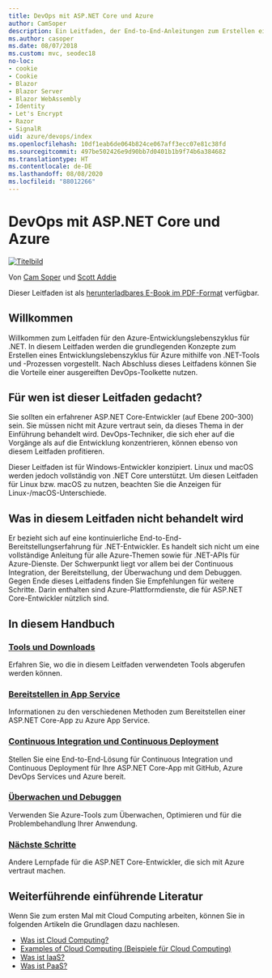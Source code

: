 ```yaml
---
title: DevOps mit ASP.NET Core und Azure
author: CamSoper
description: Ein Leitfaden, der End-to-End-Anleitungen zum Erstellen einer DevOps-Pipeline für eine in Azure gehostete ASP.NET Core-App bereitstellt.
ms.author: casoper
ms.date: 08/07/2018
ms.custom: mvc, seodec18
no-loc:
- cookie
- Cookie
- Blazor
- Blazor Server
- Blazor WebAssembly
- Identity
- Let's Encrypt
- Razor
- SignalR
uid: azure/devops/index
ms.openlocfilehash: 10df1eab6de064b824ce067aff3ecc07e81c38fd
ms.sourcegitcommit: 497be502426e9d90bb7d0401b1b9f74b6a384682
ms.translationtype: HT
ms.contentlocale: de-DE
ms.lasthandoff: 08/08/2020
ms.locfileid: "88012266"
---
```

# <a name="devops-with-aspnet-core-and-azure"></a>DevOps mit ASP.NET Core und Azure

[![Titelbild](./media/cover-large.png)](https://aka.ms/devopsbook)

Von [Cam Soper](https://twitter.com/camsoper) und [Scott Addie](https://twitter.com/scottaddie)

Dieser Leitfaden ist als [herunterladbares E-Book im PDF-Format](https://aka.ms/devopsbook) verfügbar.

## <a name="welcome"></a>Willkommen 

Willkommen zum Leitfaden für den Azure-Entwicklungslebenszyklus für .NET. In diesem Leitfaden werden die grundlegenden Konzepte zum Erstellen eines Entwicklungslebenszyklus für Azure mithilfe von .NET-Tools und -Prozessen vorgestellt. Nach Abschluss dieses Leitfadens können Sie die Vorteile einer ausgereiften DevOps-Toolkette nutzen.

## <a name="who-this-guide-is-for"></a>Für wen ist dieser Leitfaden gedacht?

Sie sollten ein erfahrener ASP.NET Core-Entwickler (auf Ebene 200–300) sein. Sie müssen nicht mit Azure vertraut sein, da dieses Thema in der Einführung behandelt wird. DevOps-Techniker, die sich eher auf die Vorgänge als auf die Entwicklung konzentrieren, können ebenso von diesem Leitfaden profitieren.

Dieser Leitfaden ist für Windows-Entwickler konzipiert. Linux und macOS werden jedoch vollständig von .NET Core unterstützt. Um diesen Leitfaden für Linux bzw. macOS zu nutzen, beachten Sie die Anzeigen für Linux-/macOS-Unterschiede.

## <a name="what-this-guide-doesnt-cover"></a>Was in diesem Leitfaden nicht behandelt wird

Er bezieht sich auf eine kontinuierliche End-to-End-Bereitstellungserfahrung für .NET-Entwickler. Es handelt sich nicht um eine vollständige Anleitung für alle Azure-Themen sowie für .NET-APIs für Azure-Dienste. Der Schwerpunkt liegt vor allem bei der Continuous Integration, der Bereitstellung, der Überwachung und dem Debuggen. Gegen Ende dieses Leitfadens finden Sie Empfehlungen für weitere Schritte. Darin enthalten sind Azure-Plattformdienste, die für ASP.NET Core-Entwickler nützlich sind.

## <a name="whats-in-this-guide"></a>In diesem Handbuch

### <a name="tools-and-downloads"></a>[Tools und Downloads](xref:azure/devops/tools-and-downloads)

Erfahren Sie, wo die in diesem Leitfaden verwendeten Tools abgerufen werden können.

### <a name="deploy-to-app-service"></a>[Bereitstellen in App Service](xref:azure/devops/deploy-to-app-service)

Informationen zu den verschiedenen Methoden zum Bereitstellen einer ASP.NET Core-App zu Azure App Service.

### <a name="continuous-integration-and-deployment"></a>[Continuous Integration und Continuous Deployment](xref:azure/devops/cicd)

Stellen Sie eine End-to-End-Lösung für Continuous Integration und Continuous Deployment für Ihre ASP.NET Core-App mit GitHub, Azure DevOps Services und Azure bereit.

### <a name="monitor-and-debug"></a>[Überwachen und Debuggen](xref:azure/devops/monitor)

Verwenden Sie Azure-Tools zum Überwachen, Optimieren und für die Problembehandlung Ihrer Anwendung.

### <a name="next-steps"></a>[Nächste Schritte](xref:azure/devops/next-steps)

Andere Lernpfade für die ASP.NET Core-Entwickler, die sich mit Azure vertraut machen.

## <a name="additional-introductory-reading"></a>Weiterführende einführende Literatur

Wenn Sie zum ersten Mal mit Cloud Computing arbeiten, können Sie in folgenden Artikeln die Grundlagen dazu nachlesen.

* [Was ist Cloud Computing?](https://azure.microsoft.com/overview/what-is-cloud-computing/)
* [Examples of Cloud Computing (Beispiele für Cloud Computing)](https://azure.microsoft.com/overview/examples-of-cloud-computing/)
* [Was ist IaaS?](https://azure.microsoft.com/overview/what-is-iaas/)
* [Was ist PaaS?](https://azure.microsoft.com/overview/what-is-paas/)
